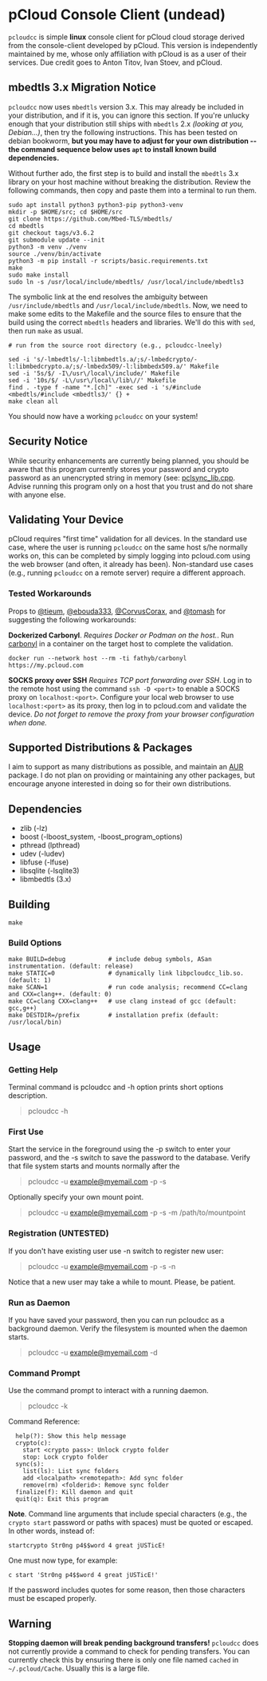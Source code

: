 # pCloud Console Client (undead)

`pcloudcc` is simple **linux** console client for pCloud cloud storage derived from the console-client developed by pCloud. This version is independently maintained by me, whose only affiliation with pCloud is as a user of their services. Due credit goes to Anton Titov, Ivan Stoev, and pCloud.

## mbedtls 3.x Migration Notice

`pcloudcc` now uses `mbedtls` version 3.x. This may already be included in your distribution, and if it is, you can ignore this section. If you're unlucky enough that your distribution still ships with `mbedtls` 2.x *(looking at you, Debian...)*, then try the following instructions. This has been tested on debian bookworm, **but you may have to adjust for your own distribution -- the command sequence below uses `apt` to install known build dependencies.**

Without further ado, the first step is to build and install the `mbedtls` 3.x library on your host machine without breaking the distribution. Review the following commands, then copy and paste them into a terminal to run them.

```
sudo apt install python3 python3-pip python3-venv
mkdir -p $HOME/src; cd $HOME/src
git clone https://github.com/Mbed-TLS/mbedtls/
cd mbedtls
git checkout tags/v3.6.2
git submodule update --init
python3 -m venv ./venv
source ./venv/bin/activate
python3 -m pip install -r scripts/basic.requirements.txt
make
sudo make install
sudo ln -s /usr/local/include/mbedtls/ /usr/local/include/mbedtls3
```

The symbolic link at the end resolves the ambiguity between `/usr/include/mbedtls` and `/usr/local/include/mbedtls`. Now, we need to make some edits to the Makefile and the source files to ensure that the build using the correct `mbedtls` headers and libraries. We'll do this with `sed`, then run `make` as usual.

```
# run from the source root directory (e.g., pcloudcc-lneely)

sed -i 's/-lmbedtls/-l:libmbedtls.a/;s/-lmbedcrypto/-l:libmbedcrypto.a/;s/-lmbedx509/-l:libmbedx509.a/' Makefile
sed -i '5s/$/ -I\/usr\/local\/include/' Makefile
sed -i '10s/$/ -L\/usr\/local\/lib\//' Makefile
find . -type f -name "*.[ch]" -exec sed -i 's/#include <mbedtls/#include <mbedtls3/' {} +
make clean all
```

You should now have a working `pcloudcc` on your system!

## Security Notice

While security enhancements are currently being planned, you should be aware that this program currently stores your password and crypto password as an unencrypted string in memory (see: [pclsync_lib.cpp](https://github.com/lneely/pcloudcc-lneely/blob/main/pclsync_lib.cpp). Advise running this program only on a host that you trust and do not share with anyone else.

## Validating Your Device

pCloud requires "first time" validation for all devices. In the standard use case, where the user is running `pcloudcc` on the same host s/he normally works on, this can be completed by simply logging into pcloud.com using the web browser (and often, it already has been). Non-standard use cases (e.g., running `pcloudcc` on a remote server) require a different approach. 

### Tested Workarounds

Props to [@tieum](https://github.com/tieum), [@ebouda333](https://github.com/ebouda33), [@CorvusCorax](https://github.com/CorvusCorax), and [@tomash](https://github.com/tomash) for suggesting the following workarounds:
 
**Dockerized Carbonyl**. *Requires Docker or Podman on the host.*. Run [carbonyl](https://github.com/fathyb/carbonyl) in a container on the target host to complete the validation.

```
docker run --network host --rm -ti fathyb/carbonyl https://my.pcloud.com
```
**SOCKS proxy over SSH** *Requires TCP port forwarding over SSH*. Log in to the remote host using the command `ssh -D <port>` to enable a SOCKS proxy on `localhost:<port>`. Configure your local web browser to use `localhost:<port>` as its proxy, then log in to pcloud.com and validate the device. *Do not forget to remove the proxy from your browser configuration when done.*

## Supported Distributions & Packages

I aim to support as many distributions as possible, and maintain an [AUR](https://aur.archlinux.org/packages/pcloudcc-lneely) package. I do not plan on providing or maintaining any other packages, but encourage anyone interested in doing so for their own distributions.

## Dependencies
- zlib (-lz)
- boost (-lboost_system, -lboost_program_options)
- pthread (lpthread)
- udev (-ludev)
- libfuse (-lfuse)
- libsqlite (-lsqlite3)
- libmbedtls (3.x)

## Building

```
make
```

### Build Options

```
make BUILD=debug            # include debug symbols, ASan instrumentation. (default: release)
make STATIC=0               # dynamically link libpcloudcc_lib.so. (default: 1)
make SCAN=1                 # run code analysis; recommend CC=clang and CXX=clang++. (default: 0)
make CC=clang CXX=clang++   # use clang instead of gcc (default: gcc,g++)
make DESTDIR=/prefix        # installation prefix (default: /usr/local/bin)
```

## Usage

### Getting Help

Terminal command is pcloudcc and -h option prints short options description.

> pcloudcc -h

### First Use

Start the service in the foreground using the -p switch to enter your
password, and the -s switch to save the password to the
database. Verify that file system starts and mounts normally after the

> pcloudcc -u example@myemail.com -p -s

Optionally specify your own mount point.

> pcloudcc -u example@myemail.com -p -s -m /path/to/mountpoint

### Registration (UNTESTED)

If you don't have existing user use -n switch to register new user:

> pcloudcc -u example@myemail.com -p -s -n

Notice that a new user may take a while to mount. Please, be patient.

### Run as Daemon

If you have saved your password, then you can run pcloudcc as a
background daemon. Verify the filesystem is mounted when the daemon
starts.

> pcloudcc -u example@myemail.com -d

### Command Prompt

Use the command prompt to interact with a running daemon. 

> pcloudcc -k

Command Reference:

```
  help(?): Show this help message
  crypto(c):
    start <crypto pass>: Unlock crypto folder
    stop: Lock crypto folder
  sync(s):
    list(ls): List sync folders
    add <localpath> <remotepath>: Add sync folder
    remove(rm) <folderid>: Remove sync folder
  finalize(f): Kill daemon and quit
  quit(q): Exit this program
```

**Note**. Command line arguments that include special characters (e.g., the
  `crypto start` password or paths with spaces) must be quoted or
  escaped. In other words, instead of:

  `startcrypto Str0ng p4$$word 4 great jUSTicE!`

  One must now type, for example:

  `c start 'Str0ng p4$$word 4 great jUSTicE!'`

  If the password includes quotes for some reason, then those characters must
  be escaped properly.

## Warning

**Stopping daemon will break pending background transfers!**
`pcloudcc` does not currently provide a command to check for pending
transfers. You can currently check this by ensuring there is only one
file named `cached` in `~/.pcloud/Cache`. Usually this is a large
file.

